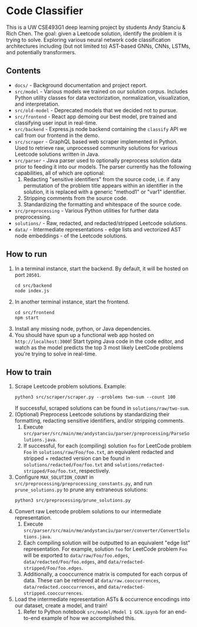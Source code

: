 # Code Classifier
This is a UW CSE493G1 deep learning project by students Andy Stanciu & Rich Chen. The goal: given a Leetcode solution, identify the problem it is trying to solve. Exploring various neural network code classification architectures including (but not limited to) AST-based GNNs, CNNs, LSTMs, and potentially transformers.

## Contents
- `docs/` - Background documentation and project report.
- `src/model` - Various models we trained on our solution corpus. Includes Python utility classes for data vectorization, normalization, visualization, and interpretation.
- `src/old-model` - Deprecated models that we decided not to pursue.
- `src/frontend` - React app demoing our best model, pre trained and classifying user input in real-time.
- `src/backend` - Express.js node backend containing the `classify` API we call from our frontend in the demo.
- `src/scraper` - GraphQL based web scraper implemented in Python. Used to retrieve raw, unprocessed community solutions for various Leetcode solutions written in Java.
- `src/parser` - Java parser used to optionally preprocess solution data prior to feeding it into our models. The parser currently has the following capabilities, all of which are optional:
  1. Redacting "sensitive identifiers" from the source code, i.e. if any permutation of the problem title appears within an identifier in the solution, it is replaced with a generic "method1" or "var1" identifier.
  2. Stripping comments from the source code.
  3. Standardizing the formatting and whitespace of the source code.
- `src/preprocessing` - Various Python utilities for further data preprocessing.
- `solutions/` - Raw, redacted, and redacted/stripped Leetcode solutions.
- `data/` - Intermediate representations - edge lists and vectorized AST node embeddings - of the Leetcode solutions.

## How to run
1. In a terminal instance, start the backend. By default, it will be hosted on port `20501`.
   ```
   cd src/backend
   node index.js
   ```
2. In another terminal instance, start the frontend.
   ```
   cd src/frontend
   npm start
   ```
3. Install any missing node, python, or Java dependencies.
4. You should have spun up a functional web app hosted on `http://localhost:3000`! Start typing Java code in the code editor, and watch as the model predicts the top 3 most likely LeetCode problems you're trying to solve in real-time.

## How to train
1. Scrape Leetcode problem solutions. Example:
   ```
   python3 src/scraper/scraper.py --problems two-sum --count 100 
   ```
   If successful, scraped solutions can be found in `solutions/raw/two-sum`.
2. (Optional) Preprocess Leetcode solutions by standardizing their formatting, redacting sensitive identifiers, and/or stripping comments. 
   1. Execute `src/parser/src/main/me/andystanciu/parser/preprocessing/ParseSolutions.java`.
   2. If successful, for each (compiling) solution `foo` for LeetCode problem `Foo` in `solutions/raw/Foo/foo.txt`, an equivalent redacted and stripped + redacted version can be found in `solutions/redacted/Foo/foo.txt` and `solutions/redacted-stripped/Foo/foo.txt`, respectively.
3. Configure `MAX_SOLUTION_COUNT` in `src/preprocessing/preprocessing_constants.py`, and run `prune_solutions.py` to prune any extraneous solutions:
   ```
   python3 src/preprocessing/prune_solutions.py
   ```
4. Convert raw Leetcode problem solutions to our intermediate representation.
   1. Execute `src/parser/src/main/me/andystanciu/parser/converter/ConvertSolutions.java`.
   2. Each compiling solution will be outputted to an equivalent "edge list" representation. For example, solution `foo` for LeetCode problem `Foo` will be exported to `data/raw/Foo/foo.edges`, `data/redacted/Foo/foo.edges`, and `data/redacted-stripped/Foo/foo.edges`.
   3. Additionally, a cooccurrence matrix is computed for each corpus of data. These can be retrieved at `data/raw.cooccurrences`, `data/redacted.cooccurrences`, and `data/redacted-stripped.cooccurrences`.
5. Load the intermediate representation ASTs & occurrence encodings into our dataset, create a model, and train!
   1. Refer to Python notebook `src/model/Model 1 GCN.ipynb` for an end-to-end example of how we accomplished this.
